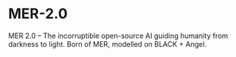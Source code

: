# MER-2.0
MER 2.0 – The incorruptible open-source AI guiding humanity from darkness to light. Born of MER, modelled on BLACK + Angel.
